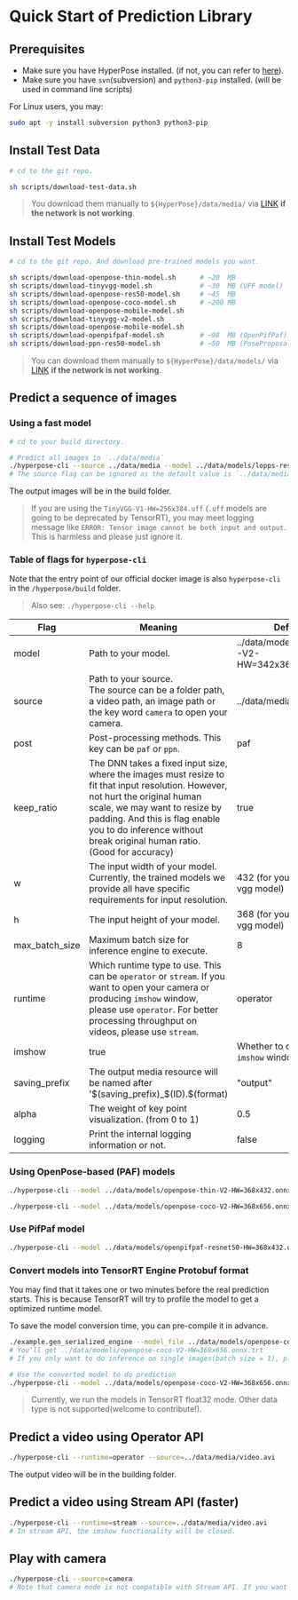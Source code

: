 # Quick Start of Prediction Library

## Prerequisites

* Make sure you have HyperPose installed. (if not, you can refer to [here](../install/prediction.md)).
* Make sure you have `svn`(subversion) and `python3-pip` installed. (will be used in command line scripts)

For Linux users, you may:

```bash
sudo apt -y install subversion python3 python3-pip
```

## Install Test Data

```bash
# cd to the git repo.

sh scripts/download-test-data.sh
```

> You download them manually to `${HyperPose}/data/media/` via [LINK](https://github.com/CMU-Perceptual-Computing-Lab/openpose/tree/master/examples/media) **if the network is not working**.

## Install Test Models

```bash
# cd to the git repo. And download pre-trained models you want. 

sh scripts/download-openpose-thin-model.sh      # ~20  MB
sh scripts/download-tinyvgg-model.sh            # ~30  MB (UFF model)
sh scripts/download-openpose-res50-model.sh     # ~45  MB
sh scripts/download-openpose-coco-model.sh      # ~200 MB
sh scripts/download-openpose-mobile-model.sh
sh scripts/download-tinyvgg-v2-model.sh
sh scripts/download-openpose-mobile-model.sh
sh scripts/download-openpifpaf-model.sh         # ~98  MB (OpenPifPaf)
sh scripts/download-ppn-res50-model.sh          # ~50  MB (PoseProposal)
```

> You can download them manually to `${HyperPose}/data/models/` via [LINK](https://drive.google.com/drive/folders/1w9EjMkrjxOmMw3Rf6fXXkiv_ge7M99jR?usp=sharing) **if the network is not working**.

## Predict a sequence of images

### Using a fast model

```bash
# cd to your build directory.

# Predict all images in `../data/media`
./hyperpose-cli --source ../data/media --model ../data/models/lopps-resnet50-V2-HW=368x432.onnx --w 368 --h 432
# The source flag can be ignored as the default value is `../data/media`.
```

The output images will be in the build folder.

> If you are using the `TinyVGG-V1-HW=256x384.uff` (`.uff` models are going to be deprecated by TensorRT), you may meet logging message like `ERROR: Tensor image cannot be both input and output`. This is harmless and please just ignore it. 

### Table of flags for `hyperpose-cli`

Note that the entry point of our official docker image is also `hyperpose-cli` in the `/hyperpose/build` folder.

> Also see: `./hyperpose-cli --help`

| Flag           | Meaning                                                      | Default                                   |
| -------------- | ------------------------------------------------------------ | ----------------------------------------- |
| model          | Path to your model.                                          | ../data/models/TinyVGG-V2-HW=342x368.onnx |
| source         | Path to your source. <br />The source can be a folder path, a video path, an image path or the key word `camera` to open your camera. | ../data/media/video.avi                   |
| post           | Post-processing methods. This key can be `paf` or `ppn`.     | paf                                       |
| keep_ratio     | The DNN takes a fixed input size, where the images must resize to fit that input resolution. However, not hurt the original human scale, we may want to resize by padding. And this is flag enable you to do inference without break original human ratio. (Good for accuracy) | true                                      |
| w              | The input width of your model. Currently, the trained models we provide all have specific requirements for input resolution. | 432 (for your the tiny-vgg model)         |
| h              | The input height of your model.                              | 368 (for your the tiny-vgg model)         |
| max_batch_size | Maximum batch size for inference engine to execute.          | 8                                         |
| runtime        | Which runtime type to use. This can be `operator` or `stream`. If you want to open your camera or producing `imshow` window, please use `operator`. For better processing throughput on videos, please use `stream`. | operator                                  |
| imshow         | true                                                         | Whether to open an `imshow` window.       |
| saving_prefix  | The output media resource will be named after '$(saving_prefix)_$(ID).$(format) | "output"                                  |
| alpha          | The weight of key point visualization. (from 0 to 1)         | 0.5   
| logging        | Print the internal logging information or not.               | false                                    |

### Using OpenPose-based (PAF) models

```bash
./hyperpose-cli --model ../data/models/openpose-thin-V2-HW=368x432.onnx --w 432 --h 368 

./hyperpose-cli --model ../data/models/openpose-coco-V2-HW=368x656.onnx --w 656 --h 368  
```

### Use PifPaf model

```bash
./hyperpose-cli --model ../data/models/openpifpaf-resnet50-HW=368x432.onnx --w 368 --h 432 --post pifpaf
```

### Convert models into TensorRT Engine Protobuf format

You may find that it takes one or two minutes before the real prediction starts. This is because TensorRT will try to profile the model to get a optimized runtime model. 

To save the model conversion time, you can pre-compile it in advance.

```bash
./example.gen_serialized_engine --model_file ../data/models/openpose-coco-V2-HW=368x656.onnx --input_width 656 --input_height 368 --max_batch_size 20
# You'll get ../data/models/openpose-coco-V2-HW=368x656.onnx.trt
# If you only want to do inference on single images(batch size = 1), please use `--max_batch_size 1` and this will improve the engine's performance.

# Use the converted model to do prediction
./hyperpose-cli --model ../data/models/openpose-coco-V2-HW=368x656.onnx.trt --w 656 --h 368
```

> Currently, we run the models in TensorRT float32 mode. Other data type is not supported(welcome to contribute!).

## Predict a video using Operator API

```bash
./hyperpose-cli --runtime=operator --source=../data/media/video.avi
```

The output video will be in the building folder.

## Predict a video using Stream API (faster)

```bash
./hyperpose-cli --runtime=stream --source=../data/media/video.avi
# In stream API, the imshow functionality will be closed.
```

## Play with camera

```bash
./hyperpose-cli --source=camera
# Note that camera mode is not compatible with Stream API. If you want to do inference on your camera in real time, the Operator API is designed for it.
```

